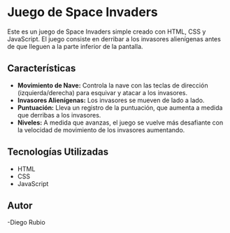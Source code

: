# Juego de Space Invaders

Este es un juego de Space Invaders simple creado con HTML, CSS y JavaScript. El juego consiste en derribar a los invasores alienígenas antes de que lleguen a la parte inferior de la pantalla.

## Características

- **Movimiento de Nave:** Controla la nave con las teclas de dirección (izquierda/derecha) para esquivar y atacar a los invasores.
- **Invasores Alienígenas:** Los invasores se mueven de lado a lado.
- **Puntuación:** Lleva un registro de la puntuación, que aumenta a medida que derribas a los invasores.
- **Niveles:** A medida que avanzas, el juego se vuelve más desafiante con la velocidad de movimiento de los invasores aumentando.

## Tecnologías Utilizadas

- HTML
- CSS
- JavaScript

## Autor

-Diego Rubio
